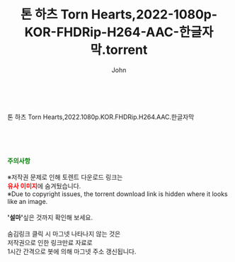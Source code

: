 ﻿---
layout: post
title:  "톤 하츠 Torn Hearts,2022-1080p-KOR-FHDRip-H264-AAC-한글자막.torrent"
author: John
categories: [ 영화 ]
tags: [  ]
image:  
description: "톤 하츠 Torn Hearts,2022-1080p-KOR-FHDRip-H264-AAC-한글자막 torrent 정보 공유"
toc: true
toc_sticky: true
---

<br>
<div class="view-img">
<a class="view_image" href="https://torrentmobile60.com/bbs/view_image.php?fn=%2Fdata%2Ffile%2Fmovie%2F2041236358_YNLvmsa2_31fea3d9eb49323f759e71f595449b551e917ce6.jpg" target="_blank"><img alt="" class="img-tag" content="https://torrentmobile60.com/data/file/movie/2041236358_YNLvmsa2_31fea3d9eb49323f759e71f595449b551e917ce6.jpg" itemprop="image" src="https://torrentmobile60.com/data/file/movie/2041236358_YNLvmsa2_31fea3d9eb49323f759e71f595449b551e917ce6.jpg"/></a></div><div class="view-content" itemprop="description">
<p>톤 하츠 Torn Hearts,2022.1080p.KOR.FHDRip.H264.AAC.한글자막<br/></p> </div>
    
<br><br><br>
<p data-ke-size="size16"><b><span style="color: green;">주의사항</span></b><br /><br />※저작권 문제로 인해 토렌트 다운로드 링크는<br /><b><span style="color: red;">유사 이미지</span></b>에 숨겨뒀습니다.<br />※Due to copyright issues, the torrent download link is hidden where it looks like an image.<br /><br /><b>'설마'</b>싶은 것까지 확인해 보세요.<br /><br />숨김링크 클릭 시 마그넷 나타나지 않는 것은<br />저작권으로 인한 링크만료 자료로<br />1시간 간격으로 봇에 의해 마그넷 주소 갱신됩니다.</p>
